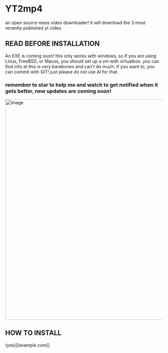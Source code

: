 # YT2mp4
an open source mass video downloader! it will download the 3 most recently published yt video

## READ BEFORE INSTALLATION

An EXE is coming soon! this only works with windows, so if you are using Linux, FreeBSD, or Macos, you should set up a vm with virtualbox. you can find info at  this is very barebones and can't do much. if you want to, you can commit with GIT! just please do not use AI for that.
### remember to star to help me and watch to get notified when it gets better, new updates are coming soon!
<img width="704" alt="image" src="https://github.com/user-attachments/assets/5e70d7a7-086b-4333-982c-18fadc102aff" />


## HOW TO INSTALL

(yes)[[example.com]]
